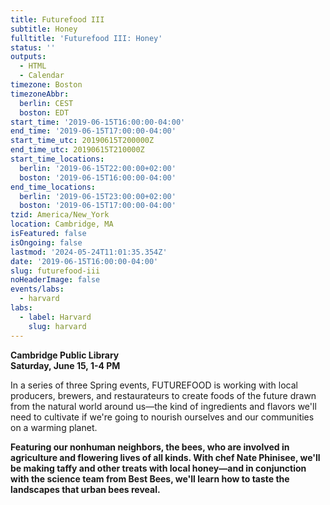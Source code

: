 ```yaml
---
title: Futurefood III
subtitle: Honey
fulltitle: 'Futurefood III: Honey'
status: ''
outputs:
  - HTML
  - Calendar
timezone: Boston
timezoneAbbr:
  berlin: CEST
  boston: EDT
start_time: '2019-06-15T16:00:00-04:00'
end_time: '2019-06-15T17:00:00-04:00'
start_time_utc: 20190615T200000Z
end_time_utc: 20190615T210000Z
start_time_locations:
  berlin: '2019-06-15T22:00:00+02:00'
  boston: '2019-06-15T16:00:00-04:00'
end_time_locations:
  berlin: '2019-06-15T23:00:00+02:00'
  boston: '2019-06-15T17:00:00-04:00'
tzid: America/New_York
location: Cambridge, MA
isFeatured: false
isOngoing: false
lastmod: '2024-05-24T11:01:35.354Z'
date: '2019-06-15T16:00:00-04:00'
slug: futurefood-iii
noHeaderImage: false
events/labs:
  - harvard
labs:
  - label: Harvard
    slug: harvard
---
```

**Cambridge Public Library<br />
Saturday, June 15, 1-4 PM**

In a series of three Spring events, FUTUREFOOD is working with local producers, brewers, and restaurateurs to create foods of the future drawn from the natural world around us—the kind of ingredients and flavors we'll need to cultivate if we're going to nourish ourselves and our communities on a warming planet.

**Featuring our nonhuman neighbors, the bees, who are involved in agriculture and flowering lives of all kinds. With chef Nate Phinisee, we'll be making taffy and other treats with local honey—and in conjunction with the science team from Best Bees, we'll learn how to taste the landscapes that urban bees reveal.**
